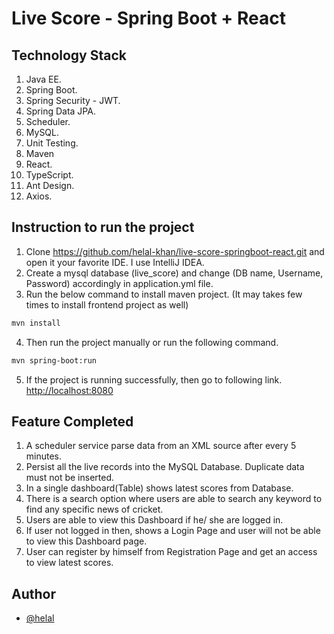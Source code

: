 # Live Score - Spring Boot + React

## Technology Stack

1. Java EE.
2. Spring Boot.
3. Spring Security - JWT.
4. Spring Data JPA.
5. Scheduler.
6. MySQL.
7. Unit Testing.
8. Maven
9. React.
10. TypeScript.
11. Ant Design.
12. Axios.


## Instruction to run the project

1. Clone https://github.com/helal-khan/live-score-springboot-react.git and open it your favorite IDE. I use IntelliJ IDEA.
2. Create a mysql database (live_score) and change (DB name, Username, Password) accordingly in application.yml file.
3. Run the below command to install maven project. (It may takes few times to install frontend project as well)
```bash
mvn install
```
4. Then run the project manually or run the following command.
```bash
mvn spring-boot:run
```
5. If the project is running successfully, then go to following link.
[http://localhost:8080](http://localhost:8080)


## Feature Completed

1. A scheduler service parse data from an XML source after every
   5 minutes.
2. Persist all the live records into the MySQL Database. Duplicate data must not be inserted.
3. In a single dashboard(Table) shows latest scores from Database.
4. There is a search option where users are able to search any keyword to find any specific news of cricket.
5. Users are able to view this Dashboard if he/ she are logged in.
6. If user not logged in then, shows a Login Page and user will not be able to view this Dashboard page.
7. User can register by himself from Registration Page and get an access to view latest scores.


## Author
- [@helal](https://github.com/helal-khan)
